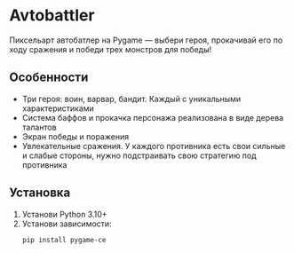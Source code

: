 # Avtobattler

Пиксельарт автобатлер на Pygame — выбери героя, прокачивай его по ходу сражения и победи трех монстров для победы!

## Особенности
- Три героя: воин, варвар, бандит. Каждый с уникальными характеристиками
- Система баффов и прокачка персонажа реализована в виде дерева талантов
- Экран победы и поражения
- Увлекательные сражения. У каждого противника есть свои сильные и слабые стороны, нужно подстраивать свою стратегию под противника

## Установка
1. Установи Python 3.10+
2. Установи зависимости:
   ```bash
   pip install pygame-ce
